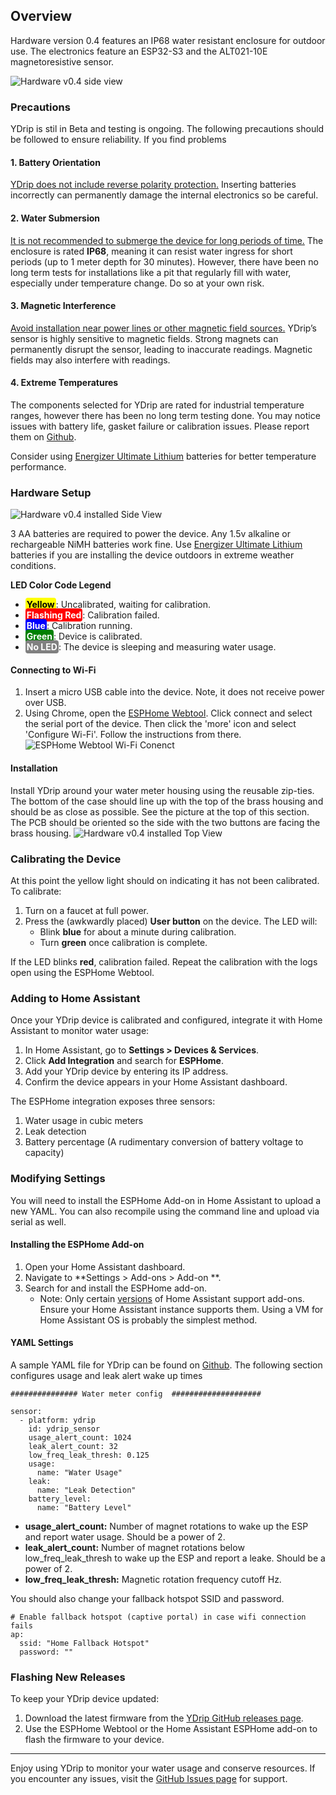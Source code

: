 ## Overview

Hardware version 0.4 features an IP68 water resistant enclosure for outdoor use. The electronics feature an ESP32-S3 and the ALT021-10E magnetoresistive sensor.

![Hardware v0.4 side view](../images/v0.4/hw-0.4_side_view.jpg)

### **Precautions**

YDrip is stil in Beta and testing is ongoing. The following precautions should be followed to ensure reliability. If you find problems 

#### **1. Battery Orientation**
<u>YDrip does not include reverse polarity protection.</u> Inserting batteries incorrectly can permanently damage the internal electronics so be careful.

#### **2. Water Submersion**
<u>It is not recommended to submerge the device for long periods of time.</u> The enclosure is rated **IP68**, meaning it can resist water ingress for short periods (up to 1 meter depth for 30 minutes). However, there have been no long term tests for installations like a pit that regularly fill with water, especially under temperature change. Do so at your own risk.

#### **3. Magnetic Interference**
<u>Avoid installation near power lines or other magnetic field sources.</u> YDrip’s sensor is highly sensitive to magnetic fields. Strong magnets can permanently disrupt the sensor, leading to inaccurate readings. Magnetic fields may also interfere with readings.

#### **4. Extreme Temperatures**
The components selected for YDrip are rated for industrial temperature ranges, however there has been no long term testing done. You may notice issues with battery life, gasket failure or calibration issues. Please report them on [Github](https://github.com/YDrip/ydrip-esphome/issues).

Consider using [Energizer Ultimate Lithium](https://energizer.com/batteries/energizer-ultimate-lithium-batteries/) batteries for better temperature performance.

### **Hardware Setup**

![Hardware v0.4 installed Side View](../images/v0.4/hw-0.4_installed_side_view.jpg)

3 AA batteries are required to power the device. Any 1.5v alkaline or rechargeable NiMH batteries work fine. Use [Energizer Ultimate Lithium](https://energizer.com/batteries/energizer-ultimate-lithium-batteries/) batteries if you are installing the device outdoors in extreme weather conditions.

**LED Color Code Legend**

- **<span style="background-color:yellow; color:black; padding:2px; border-radius:4px;">Yellow</span>**: Uncalibrated, waiting for calibration.
- **<span style="background-color:red; color:white; padding:2px; border-radius:4px;">Flashing Red</span>**: Calibration failed.
- **<span style="background-color:blue; color:white; padding:2px; border-radius:4px;">Blue</span>**: Calibration running.
- **<span style="background-color:green; color:white; padding:2px; border-radius:4px;">Green</span>**: Device is calibrated.
- **<span style="background-color:gray; color:white; padding:2px; border-radius:4px;">No LED</span>**: The device is sleeping and measuring water usage.

#### Connecting to Wi-Fi

1. Insert a micro USB cable into the device. Note, it does not receive power over USB.
2. Using Chrome, open the [ESPHome Webtool](https://web.esphome.io/). Click connect and select the serial port of the device. Then click the 'more' icon and select 'Configure Wi-Fi'. Follow the instructions from there.
![ESPHome Webtool Wi-Fi Conenct](../images/screenshots/esphome_webtool_wifi.jpg)

#### Installation

Install YDrip around your water meter housing using the reusable zip-ties. The bottom of the case should line up with the top of the brass housing and should be as close as possible. See the picture at the top of this section. The PCB should be oriented so the side with the two buttons are facing the brass housing.
![Hardware v0.4 installed Top View](../images/v0.4/hw-0.4_installed_top_view.jpg)

### **Calibrating the Device**
At this point the yellow light should on indicating it has not been calibrated. To calibrate:

1. Turn on a faucet at full power.
3. Press the (awkwardly placed) **User button** on the device. The LED will:
    - Blink **blue** for about a minute during calibration.
    - Turn **green** once calibration is complete.

If the LED blinks **red**, calibration failed. Repeat the calibration with the logs open using the ESPHome Webtool.


### Adding to Home Assistant

Once your YDrip device is calibrated and configured, integrate it with Home Assistant to monitor water usage:

1. In Home Assistant, go to **Settings > Devices & Services**.
2. Click **Add Integration** and search for **ESPHome**.
3. Add your YDrip device by entering its IP address.
4. Confirm the device appears in your Home Assistant dashboard.

The ESPHome integration exposes three sensors:

1. Water usage in cubic meters
2. Leak detection
3. Battery percentage (A rudimentary conversion of battery voltage to capacity)


### Modifying Settings

You will need to install the ESPHome Add-on in Home Assistant to upload a new YAML. You can also recompile using the command line and upload via serial as well.

#### **Installing the ESPHome Add-on**
1. Open your Home Assistant dashboard.
2. Navigate to **Settings > Add-ons > Add-on **.
3. Search for and install the ESPHome add-on.
    - Note: Only certain [versions](https://www.home-assistant.io/installation/#advanced-installation-methods)  of Home Assistant support add-ons. Ensure your Home Assistant instance supports them. Using a VM for Home Assistant OS is probably the simplest method.

#### YAML Settings

A sample YAML file for YDrip can be found on [Github](https://github.com/YDrip/ydrip-esphome/blob/main/ydrip.yaml). The following section configures usage and leak alert wake up times

    ############### Water meter config  ####################
    
    sensor:
      - platform: ydrip
        id: ydrip_sensor
        usage_alert_count: 1024
        leak_alert_count: 32
        low_freq_leak_thresh: 0.125
        usage:
          name: "Water Usage"
        leak:
          name: "Leak Detection"
        battery_level:
          name: "Battery Level"

- **usage_alert_count:** Number of magnet rotations to wake up the ESP and report water usage. Should be a power of 2.
- **leak_alert_count:** Number of magnet rotations below low_freq_leak_thresh to wake up the ESP and report a leake. Should be a power of 2.
- **low_freq_leak_thresh:** Magnetic rotation frequency cutoff Hz.

You should also change your fallback hotspot SSID and password.

    # Enable fallback hotspot (captive portal) in case wifi connection fails
    ap:
      ssid: "Home Fallback Hotspot"
      password: ""


### Flashing New Releases

To keep your YDrip device updated:

1. Download the latest firmware from the [YDrip GitHub releases page](https://github.com/ydrip-esphome/releases).
2. Use the ESPHome Webtool or the Home Assistant ESPHome add-on to flash the firmware to your device.

---

Enjoy using YDrip to monitor your water usage and conserve resources. If you encounter any issues, visit the [GitHub Issues page](https://github.com/YDrip/ydrip-esphome/issues) for support.
